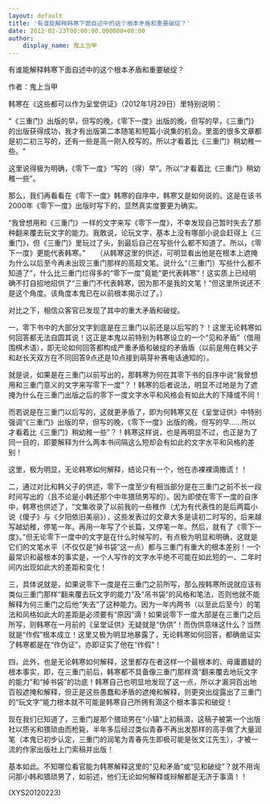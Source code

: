 ```yaml
---
layout: default
title: '有谁能解释韩寒下面自述中的这个根本矛盾和重要破绽？'
date: 2012-02-23T00:00:00.000000+08:00
author:
    display_name: 鬼上当甲
---
```


有谁能解释韩寒下面自述中的这个根本矛盾和重要破绽？

作者：鬼上当甲

韩寒在《这些都可以作为呈堂供证》（2012年1月29日）里特别说明：

"《三重门》出版的早，但写的晚，《零下一度》出版的晚，但写的早，《三重门》的出版获得成功，我才有出版第二本随笔和短篇小说集的机会。里面的很多文章都是初二初三写的，还有一些是高一刚入校写的。所以才看着比《三重门》稍幼稚一些。"

这里说得极为明确，《零下一度》“写的（得）早”。所以“才看着比《三重门》稍幼稚一些”。

那么，我们再看看在《零下一度》韩寒的自序中，韩寒又是如何说的。这是在该书2000年《零下一度》出版时写下的，显然真实度要更为确实。

“我曾想用和《三重门》一样的文字来写《零下一度》，不幸发现自己暂时失去了那种翻来覆去玩文字的能力。我敢说，论玩文字，基本上没有哪部小说会赶得上《三重门》，但《三重门》里玩过了头，到最后自己在写些什么都不知道了。所以，《零下一度》更能代表韩寒。”　　（从韩寒这里的供述，可明显看出他是在根本上遮掩为什么以后至今再未出现三重门那样的高超文笔。说什么“（三重门）写些什么都不知道了”，什么比三重门烂得多的“零下一度”竟能“更代表韩寒”！这实质上已经明确不打自招地招供了“三重门不代表韩寒，因为那不是我的文笔！”但这里所说还不是这个角度。该角度本鬼已在以前根本揭示过了。）

对比之下，相信众客官已发现了其中的重大矛盾和破绽。

一，零下书中的大部分文字到底是在三重门以前还是以后写的？！这里无论韩寒如何回答都无法自圆其说！这正是本鬼以前特别为韩寒设立的一个“见和矛盾”（借用围棋术语），即无论如何回答都构成严重矛盾和破绽的矛盾盾（以前是用在韩父子和赵长天双方在不同回答9点还是10点接到萌芽补赛电话通知的）。

就是说，如果是在三重门以前写出的，那韩寒为何在其零下书的自序中说“我曾想用和三重门意义的文字来写零下一度”？！韩寒的后者说法，明显不过地是为了遮掩为什么在三重门出版之后的零下一度文字水平和风格会有如此大的下降或不同！

而若说是在三重门以后写的，这就更矛盾了，即为何韩寒又在《呈堂证供》中特别强调“《三重门》出版的早，但写的晚，《零下一度》出版的晚，但写的早……所以才看着比《三重门》稍幼稚一些”？！韩寒这样说，也是再明显不过，也正是为了同一目的，即要解释为什么两本书间隔这么短却会有如此的文字水平和风格的差别！

这里，极为明显，无论韩寒如何解释，结论只有一个，他在赤裸裸滴撒谎！！

二，通过对比和韩父子的供述，零下一度至少有相当部分是在三重门之前不长一段时间写出的（且不论是小韩还那个中年猥琐男写的）。因为即使在零下一度的自序中，韩寒也供述了，“文集收录了以前我的一些稚作（尤为有代表性的是后两篇小说《傻子》与《夕阳依旧美丽》），这些发表过的文章大多是读初二时写的，后来越写越幼稚，停笔一年。再用一年写了个长篇，又停笔一年。然后，就有了《零下一度》。”但无论零下一度中的文字是在什么时候写的，有点极为明显和明确，这就是它们的文笔水平（不仅仅是“掉书袋”这一点）都与三重门有重大的根本差别！一个最常识和最根本的事实是，一个人写作的文字水平绝不可能在如此短的一、二年时间内出现如此大的差距和变化！

三，具体说就是，如果说零下一度是在三重门之前所写，那么按韩寒所说就应该有类似三重门那样“翻来覆去玩文字的能力”及“吊书袋”的风格和笔法，否则他就不能解释为何三重门之后他“失去”了这种能力。因为一年内两书（以至此后至今）的笔法和风格如此大的差距是必须要有“原因”滴！如果说零下一度大部是在三重门之后所写，则韩寒在一月前的《呈堂证供》无疑就是“伪供”！而伪供意味这什么？当然就是“作假”根本成立！这里又极为明显地暴露了，无论韩寒如何回答，都确凿证实了韩寒都是在“作伪证”，亦即证实了他在“作假”！

四，此外，也是无论韩寒如何解释，这里都存在者这样一个最根本的、毋庸置疑的根本事实，即，在三重门前后，韩寒都不具备像三重门那样滴“翻来覆去地玩文字的能力”和“掉书袋”的功底！韩寒自己也明显地发现了这一点，所以才漏洞百出地百般遮掩和解释，但正是这些愚蠢和矛盾的遮掩和解释，则更突出绽露出了三重门的“玩文字”能力根本就不可能是韩寒自己所拥有滴这个根本事实和破绽！

现在我们已知道了，三重门是那个猥琐男在“小镇”上初稿滴，这稿子被第一个出版社以质劣和猥琐由而枪毙，半年多后经过类似青春不再出发那样的高手做了大量润笔（本鬼已初步认定，三重门的润笔为青春先生即极可能是张文江先生），才被一流的作家出版社上门索稿并出版！

基本如此。不知哪位看官能为韩寒解释这里的“见和矛盾”或“见和破绽”？就不用询问那小韩和猥琐男了，如前述，他们无论如何解释或辩解都是无济于事滴！！

(XYS20120223)

